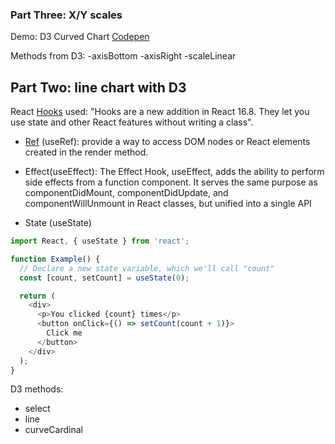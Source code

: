 ### Part Three: X/Y scales

Demo: D3 Curved Chart [Codepen](https://codepen.io/slaleye/pen/BayGPzz)

Methods from D3:
 -axisBottom
 -axisRight
 -scaleLinear

##  Part Two: line chart with D3

React [Hooks](https://reactjs.org/docs/hooks-effect.html) used: 
"Hooks are a new addition in React 16.8. They let you use state and other React features without writing a class".

- [Ref](https://reactjs.org/docs/refs-and-the-dom.html) (useRef): 
provide a way to access DOM nodes or React elements created in  the render method.

- Effect(useEffect):
 The Effect Hook, useEffect, adds the ability to perform side effects from a function component. It serves the same purpose as componentDidMount, componentDidUpdate, and componentWillUnmount in React classes, but unified into a single API

- State (useState)
````js
import React, { useState } from 'react';

function Example() {
  // Declare a new state variable, which we'll call "count"
  const [count, setCount] = useState(0);

  return (
    <div>
      <p>You clicked {count} times</p>
      <button onClick={() => setCount(count + 1)}>
        Click me
      </button>
    </div>
  );
}
````
D3 methods: 
- select
- line
- curveCardinal

